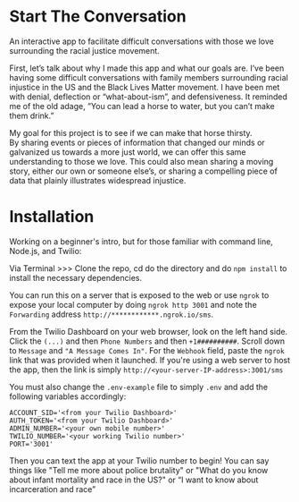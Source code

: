 # Start The Conversation
An interactive app to facilitate difficult conversations with those we love surrounding the racial justice movement.

First, let’s talk about why I made this app and what our goals are.  I’ve been having some difficult conversations with family members surrounding racial injustice in the US and the Black Lives Matter movement.  I have been met with denial, deflection or “what-about-ism”, and defensiveness.  It reminded me of the old adage, ”You can lead a horse to water, but you can’t make them drink.”  

My goal for this project is to see if we can make that horse thirsty.  
By sharing events or pieces of information that changed our minds or galvanized us towards a more just world, we can offer this same understanding to those we love.  This could also mean sharing a moving story, either our own or someone else’s, or sharing a compelling piece of data that plainly illustrates widespread injustice.

# Installation 

Working on a beginner's intro, but for those familiar with command line, Node.js, and Twilio:

Via Terminal >>> Clone the repo, cd do the directory and do `npm install` to install the necessary dependencies.  

You can run this on a server that is exposed to the web or use `ngrok` to expose your local computer by doing `ngrok http 3001` and note the `Forwarding` address `http://************.ngrok.io/sms`. 

From the Twilio Dashboard on your web browser, look on the left hand side.  Click the `(...)` and then `Phone Numbers` and then `+1##########`.  Scroll down to `Message` and `"A Message Comes In"`.  For the `Webhook` field, paste the `ngrok` link that was provided when it launched.  If you're using a web server to host the app, then the link is simply `http://<your-server-IP-address>:3001/sms`

You must also change the `.env-example` file to simply `.env` and add the following variables accordingly:
```
ACCOUNT_SID='<from your Twilio Dashboard>'
AUTH_TOKEN='<from your Twilio Dashboard>'
ADMIN_NUMBER='<your own mobile number>'
TWILIO_NUMBER='<your working Twilio number>'
PORT='3001'
```
Then you can text the app at your Twilio number to begin!  You can say things like "Tell me more about police brutality" or "What do you know about infant mortality and race in the US?" or “I want to know about incarceration and race”

